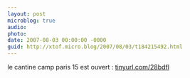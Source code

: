 ```yaml
---
layout: post
microblog: true
audio: 
photo: 
date: 2007-08-03 00:00:00 -0000
guid: http://xtof.micro.blog/2007/08/03/t184215492.html
---
```

le cantine camp paris 15 est ouvert : [tinyurl.com/28bdfl](http://tinyurl.com/28bdfl)
